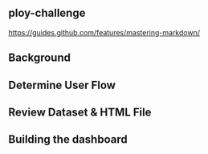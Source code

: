 ## ploy-challenge
https://guides.github.com/features/mastering-markdown/

## Background

## Determine User Flow

## Review Dataset & HTML File

## Building the dashboard